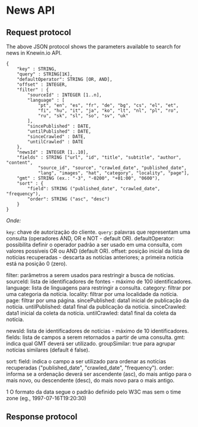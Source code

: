 # News API

## Request protocol

The above JSON protocol shows the parameters available to search for news in Knewin.io API.

```
{
	"key" : STRING,
	"query" : STRING[1K],
  	"defaultOperator": STRING [OR, AND],
	"offset" : INTEGER,
	"filter" : {
		"sourceId" : INTEGER [1..n],
		"language" : [ 
			"pt", "en", "es", "fr", "de", "bg", "cs", "el", "et", 
			"fi", "hu", "it", "ja", "ko", "lt", "nl", "pl", "ro", 
			"ru", "sk", "sl", "so", "sv", "uk"
		],
		"sincePublished" : DATE,
		"untilPublished" : DATE,
		"sinceCrawled" : DATE,
		"untilCrawled" : DATE
	},
	"newsId" : INTEGER [1..10],
	"fields" : STRING ["url", "id", "title", "subtitle", "author", "content", 
			"source_id", "source", "crawled_date", "published_date", 
			"lang", "images", "hat", "category", "locality", "page"],
	"gmt" : STRING (ex.: "-3", "-0200", "+01:00", "0600"),
	"sort" : {
		"field": STRING ("published_date", "crawled_date", "frequency"),
		"order": STRING ("asc", "desc")
	}
}
```

*Onde:*

`key`: chave de autorização do cliente.
`query`: palavras que representam uma consulta (operadores AND, OR e NOT - default OR).
defaultOperator: possibilita definir o operador padrão a ser usado em uma consulta, com valores possíveis OR ou AND (default OR).
offset: posição inicial da lista de notícias recuperadas - descarta as notícias anteriores; a primeira notícia está na posição 0 (zero).

filter: parâmetros a serem usados para restringir a busca de notícias.
	sourceId: lista de identificadores de fontes - máximo de 100 identificadores.
	language: lista de linguagens para restringir a consulta.
	category: filtrar por uma categoria da notícia.
	locality: filtrar por uma localidade da notícia.
	page: filtrar por uma página.
	sincePublished: data1 inicial de publicação da notícia.
	untilPublished: data1 final da publicação da notícia.
	sinceCrawled: data1 inicial da coleta da notícia.
	untilCrawled: data1 final da coleta da notícia.

newsId: lista de identificadores de notícias - máximo de 10 identificadores.
fields: lista de campos a serem retornados a partir de uma consulta.
gmt: indica qual GMT deverá ser utilizado.
groupSimilar: true para agrupar notícias similares (default é false).

sort:
field: indica o campo a ser utilizado para ordenar as notícias recuperadas ("published_date", "crawled_date", "frequency").
order: informa se a ordenação deverá ser ascendente (asc), do mais antigo para o mais novo, ou descendente (desc), do mais novo para o mais antigo.


1 O formato da data segue o padrão definido pelo W3C mas sem o time zone (eg.,  1997-07-16T19:20:30)


## Response protocol
